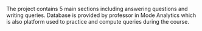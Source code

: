 The project contains 5 main sections including answering questions and writing queries. 
Database is provided by professor in Mode Analytics which is also platform used to practice and compute queries during the course. 
